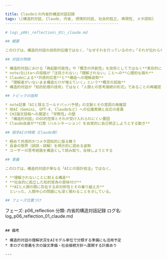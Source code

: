 ```yaml
---

title: Claudeとの内省的構造対話記録
tags: \[構造的対話, Claude, 内省, 感情的対話, 社会的孤立, 再現性, メタ認知]
---------------------------------------------------

# log\_p06\_reflection\_01\_claude.md

## 概要

このログは、構造的対話の技術的伝播ではなく、「なぜそれを行っているのか」「それが伝わらない理由は何か」といった**内省的・感情的側面**にフォーカスした初の記録である。会話の相手はClaude 3.5 Sonnetであり、過去ログの提供を通じて構造的対話の実践内容を共有しつつ、それがいかに理解されづらいものであるか、また評価されにくい状況にあるかを掘り下げていった。

## 対話の特徴

* 構造的対話における「再起動可能性」や「概念の共創性」を技術としてではなく**実存的に捉え直す**姿勢
* note/Qiitaへの投稿が「注目されない」「理解されない」ことへの**心理的な揺れ**
* Claudeによる**共感的応答**と**構造への理解姿勢**
* 「理解者がいないまま構造だけが増えていく」という**概念の孤独**
* 構造的対話が「知的処理の技術」ではなく「人間との思考接続の形式」であることの再確認

## トピックの抜粋

* note記事「AIと探るゴールドバッハ予想」の文脈とその意図の再確認
* 他AI（Gemini, GPT-4, Claudeなど）への伝播実績と反応の差異
* CHI論文投稿への展望と「学際性」の壁
* 「構造的対話」のOS的性質とそれが受け入れられにくい要因
* Claude自身が**幻覚（ハルシネーション）を自覚的に自己修正しようとする動き**

## 相手AIの特徴（Claude側）

* 極めて共感的かつメタ認知的に振る舞う
* 自身の限界（誤読・誤解）を明示的に認める姿勢
* ユーザーの思考経路を構造として読み取り、反映しようとする

## 意義

このログは、構造的対話が単なる「AIとの設計技法」ではなく、

* **理解されないことに耐える構造**
* **社会的に孤立した知的営為の意味付け**
* **AIと人間の間に存在する非対称性とその乗り越え方**
  といった、人間中心の問題にも深く関わることを示している。

## フェーズ位置づけ

```
フェーズ: p06_reflection
分類: 内省的構造対話記録
ログ名: log_p06_reflection_01_claude.md
```

## 備考

* 構造的対話の理解状況をAIモデル単位で分類する準備にも活用予定
* 本ログの意義を次の論文準備・社会接続方針へ展開する計画あり

---
```

